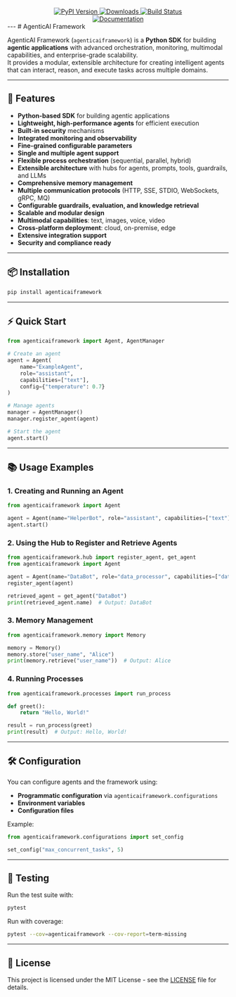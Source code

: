 <!-- PROJECT LOGO -->
<br />
<div align="center">
  <a href="https://isathish.github.io/agenticaiframework/">
    <img src="https://img.shields.io/pypi/v/agenticaiframework?color=blue&label=PyPI%20Version&logo=python&logoColor=white" alt="PyPI Version">
  </a>
  <a href="https://pypi.org/project/agenticaiframework/">
    <img src="https://img.shields.io/pypi/dm/agenticaiframework?color=green&label=Downloads&logo=python&logoColor=white" alt="Downloads">
  </a>
  <a href="https://github.com/isathish/agenticaiframework/actions">
    <img src="https://img.shields.io/github/actions/workflow/status/isathish/agenticaiframework/python-package.yml?branch=main&label=Build&logo=github" alt="Build Status">
  </a>

</div>


<div align="center">
  <a href="https://isathish.github.io/agenticaiframework">
    <img src="https://img.shields.io/badge/Documentation-Online-blue?logo=readthedocs&logoColor=white" alt="Documentation">
  </a>

</div>
---
# AgenticAI Framework

AgenticAI Framework (`agenticaiframework`) is a **Python SDK** for building **agentic applications** with advanced orchestration, monitoring, multimodal capabilities, and enterprise-grade scalability.  
It provides a modular, extensible architecture for creating intelligent agents that can interact, reason, and execute tasks across multiple domains.

---

## 🚀 Features

- **Python-based SDK** for building agentic applications
- **Lightweight, high-performance agents** for efficient execution
- **Built-in security** mechanisms
- **Integrated monitoring and observability**
- **Fine-grained configurable parameters**
- **Single and multiple agent support**
- **Flexible process orchestration** (sequential, parallel, hybrid)
- **Extensible architecture** with hubs for agents, prompts, tools, guardrails, and LLMs
- **Comprehensive memory management**
- **Multiple communication protocols** (HTTP, SSE, STDIO, WebSockets, gRPC, MQ)
- **Configurable guardrails, evaluation, and knowledge retrieval**
- **Scalable and modular design**
- **Multimodal capabilities**: text, images, voice, video
- **Cross-platform deployment**: cloud, on-premise, edge
- **Extensive integration support**
- **Security and compliance ready**

---

## 📦 Installation

```bash
pip install agenticaiframework
```

---

## ⚡ Quick Start

```python
from agenticaiframework import Agent, AgentManager

# Create an agent
agent = Agent(
    name="ExampleAgent",
    role="assistant",
    capabilities=["text"],
    config={"temperature": 0.7}
)

# Manage agents
manager = AgentManager()
manager.register_agent(agent)

# Start the agent
agent.start()
```

---

## 📚 Usage Examples

### 1. Creating and Running an Agent
```python
from agenticaiframework import Agent

agent = Agent(name="HelperBot", role="assistant", capabilities=["text"])
agent.start()
```

### 2. Using the Hub to Register and Retrieve Agents
```python
from agenticaiframework.hub import register_agent, get_agent
from agenticaiframework import Agent

agent = Agent(name="DataBot", role="data_processor", capabilities=["data"])
register_agent(agent)

retrieved_agent = get_agent("DataBot")
print(retrieved_agent.name)  # Output: DataBot
```

### 3. Memory Management
```python
from agenticaiframework.memory import Memory

memory = Memory()
memory.store("user_name", "Alice")
print(memory.retrieve("user_name"))  # Output: Alice
```

### 4. Running Processes
```python
from agenticaiframework.processes import run_process

def greet():
    return "Hello, World!"

result = run_process(greet)
print(result)  # Output: Hello, World!
```

---

## 🛠 Configuration

You can configure agents and the framework using:
- **Programmatic configuration** via `agenticaiframework.configurations`
- **Environment variables**
- **Configuration files**

Example:
```python
from agenticaiframework.configurations import set_config

set_config("max_concurrent_tasks", 5)
```

---

## 🧪 Testing

Run the test suite with:
```bash
pytest
```

Run with coverage:
```bash
pytest --cov=agenticaiframework --cov-report=term-missing
```

---

## 📄 License

This project is licensed under the MIT License - see the [LICENSE](LICENSE) file for details.
